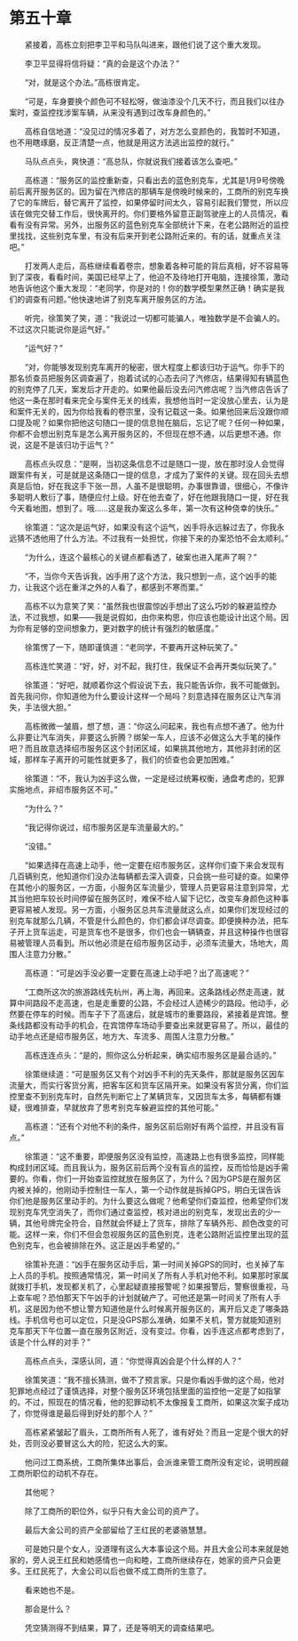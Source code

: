 #	第五十章

　　紧接着，高栋立刻把李卫平和马队叫进来，跟他们说了这个重大发现。

　　李卫平显得将信将疑：“真的会是这个办法？”

　　“对，就是这个办法。”高栋很肯定。

　　“可是，车身要换个颜色可不轻松呀，做油漆没个几天不行，而且我们以往办案时，查监控找涉案车辆，从来没有遇到过改车身颜色的。”

　　高栋自信地道：“没见过的情况多着了，对方怎么变颜色的，我暂时不知道，也不用瞎琢磨，反正清楚一点，他就是用这方法逃出监控的就行。”

　　马队点点头，爽快道：“高总队，你就说我们接着该怎么查吧。”

　　高栋道：“服务区的监控重新查，只看出去的蓝色别克车，尤其是1月9号傍晚前后离开服务区的。因为留在汽修店的那辆车是傍晚时候来的，工商所的别克车换了它的车牌后，替它离开了监控，如果停留时间太久，容易引起我们警觉，所以应该在做完交替工作后，很快离开的。你们要格外留意正副驾驶座上的人员情况，看看有没有异常。另外，出服务区的蓝色别克车全部统计下来，在老公路附近的监控里找找，这些别克车里，有没有后来开到老公路附近来的。有的话，就重点关注吧。”

　　打发两人走后，高栋继续看着卷宗，想象着各种可能的背后真相，好不容易等到了深夜，看看时间，美国已经早上了，他迫不及待地打开电脑，连接徐策，激动地告诉他这个重大发现：“老同学，你是对的！你的数学模型果然正确！确实是我们的调查有问题。”他快速地讲了别克车离开服务区的方法。

　　听完，徐策笑了笑，道：“我说过一切都可能骗人，唯独数学是不会骗人的。不过这次只能说你是运气好。”

　　“运气好？”

　　“对，你能够发现别克车离开的秘密，很大程度上都该归功于运气。你手下的那名侦查员把服务区调查遍了，抱着试试的心态去问了汽修店，结果得知有辆蓝色的别克停了几天，案发后才开走的。如果他最后没去问汽修店呢？当汽修店告诉了他这一条在那时看来完全与案件无关的线索，我想他当时一定没放心里去，认为是和案件无关的，因为你给我看的卷宗里，没有记载这一条。如果他回来后没跟你顺口提及呢？如果你把他这句随口一提的信息抛在脑后，忘记了呢？任何一种如果，你都不会想出别克车是怎么离开服务区的，不但现在想不通，以后更想不通。你说，这是不是该归功于运气？”

　　高栋点头叹息：“是啊，当初这条信息不过是随口一提，放在那时没人会觉得跟案件有关，可是就是这条随口一提的信息，才成为了案件的关键。现在回头去想真是后怕，好在我这手下张一昂，人虽不是很聪明，办事很靠谱，很细心，不像许多聪明人敷衍了事，随便应付上级。好在他去查了，好在他跟我随口一提，好在我今天看地图，想到了。哦……这是我办案这么多年，第一次有这种侥幸的快乐。”

　　徐策道：“这次是运气好，如果没有这个运气，凶手将永远躲过去了，你我永远猜不透他用了什么方法。不过我有一处担忧，你接下来的办案恐怕不会太顺利。”

　　“为什么，连这个最核心的关键点都看透了，破案也进入尾声了啊？”

　　“不，当你今天告诉我，凶手用了这个方法，我只想到一点，这个凶手的能力，让我这个远在重洋之外的人看了，都感到不寒而栗。”

　　高栋不以为意笑了笑：“虽然我也很震惊凶手想出了这么巧妙的躲避监控办法，不过我想，如果——我是说假如，由你来构思，你应该也能设计出这个局。因为你有足够的空间想象力，更对数字的统计有强烈的敏感度。”

　　徐策愣了一下，随即谨慎道：“老同学，不要再开这种玩笑了。”

　　高栋连忙笑道：“好，好，对不起，我打住，我保证不会再开类似玩笑了。”

　　徐策道：“好吧，就顺着你这个假设说下去，我只能告诉你，我不可能做到。首先我问你，你知道他为什么要设计这样一个局吗？刻意选择在服务区让汽车消失，手法很大胆。”

　　高栋微微一皱眉，想了想，道：“你这么问起来，我也有点想不通了。他为什么非要让汽车消失，非要这么折腾？绑架一车人，应该不必做这么大手笔的操作吧？而且故意选择绍市服务区这个封闭区域，如果挑其他地方，其他非封闭的区域，那样车子离开的可能性就更多了，我们的侦查也会更加困难。”

　　徐策道：“不，我认为凶手这么做，一定是经过统筹权衡，通盘考虑的，犯罪实施地点，非绍市服务区不可。”

　　“为什么？”

　　“我记得你说过，绍市服务区是车流量最大的。”

　　“没错。”

　　“如果选择在高速上动手，他一定要在绍市服务区，这样你们查下来会发现有几百辆别克，他知道你们没办法每辆都去深入调查，只会挑一些可疑的查。如果停在其他小的服务区，一方面，小服务区车流量少，管理人员更容易注意到异常，尤其当他把车较长时间停留在服务区时，难保不给人留下记忆，改变车身颜色这种事更容易被人发现。另一方面，小服务区总共车流量就这么点，如果你们发现经过的别克车就那么几辆，不管是什么颜色的，你们都会详尽调查。即便换种办法，把车子开上货车运走，可是货车也不是很多，你们也会一辆辆查，并且这种操作也很容易被管理人员看到。所以他必须是在绍市服务区动手，必须车流量大，场地大，周围人注意力分散。”

　　高栋道：“可是凶手没必要一定要在高速上动手吧？出了高速呢？”

　　“工商所这次的旅游路线先杭州，再上海，再回来。这条路线必然走高速，就算中间路段不走高速，也是走重要的公路，不会经过人迹稀少的路段。他动手，必然要在停车的时候。而车子下了高速后，就是城市的重要路段，紧接着是宾馆。整条线路都没有动手的机会，在宾馆停车场动手要查出来就更容易了。所以，最佳的动手地点还是绍市服务区，地方大、车流多、周围人注意力分散。”

　　高栋连连点头：“是的，照你这么分析起来，确实绍市服务区是最合适的。”

　　徐策继续道：“可是服务区又有个对凶手不利的先天条件，那就是服务区因车流量大，而实行客货分离，把客车区和货车区隔开来。如果没有客货分离，你们监控里查不到别克车时，自然先判断它上了某辆货车，又因货车太多，每辆都有嫌疑，很难排查，早就放弃了思考别克车躲避监控的其他可能。”

　　高栋道：“还有个对他不利的条件，服务区前后刚好有两个监控，并且没有盲点。”

　　徐策道：“这不重要，即便服务区没有监控，高速路上也有很多监控，同样能构成封闭区域。而且我认为，服务区前后两个没有盲点的监控，反而恰恰是凶手需要的。你看，你们一开始查监控就放在服务区了，为什么？因为GPS是在服务区内被关掉的，他刚动手控制住一车人，第一个动作就是拆掉GPS，明白无误告诉你们他是服务区里动手的。为什么要这么做呢？他希望你们查监控，他希望你们发现别克车凭空消失了，而你们通过查监控，核对进出的别克车，发现出去的少一辆，其他号牌完全符合，自然就会怀疑上了货车，排除了车辆外形、颜色改变的可能。这样一来，你们不但会忽视服务区的蓝色别克，连老公路附近监控里出现的蓝色别克车，也会被排除在外。这正是凶手希望的。”

　　徐策补充道：“凶手在服务区动手后，第一时间关掉GPS的同时，也关掉了车上人员的手机。按照通常情况，第一时间关了所有人手机对他不利。如果那时家属就拨打手机，发现都关机了，心里起疑直接报警呢？如果报警后，警察很重视，马上查车呢？恐怕那天下午凶手的计划就破产了。可他还是第一时间关了所有人手机，这是因为他不想让警方知道他是什么时候离开服务区的，离开后又走了哪条路线。手机信号也可以定位，只是没GPS那么准确，如果不关机，警方就能知道别克车那天下午位置一直在服务区附近，没有变过。你看，凶手连这点都考虑到了，该是个什么样的对手？”

　　高栋点点头，深感认同，道：“你觉得真凶会是个什么样的人？”

　　徐策笑道：“我不擅长猜测，做不了预言家。只是你看凶手做的这个局，他对犯罪地点经过了谨慎选择，对整个服务区环境包括里面的监控他一定是了如指掌的。不过，照现在的情况看，他的犯罪动机不太像报复工商所，如果这次案子成功了，你觉得谁是最后得到好处的那个人？”

　　高栋紧紧皱起了眉头，工商所所有人死了，谁有好处？而且一定是个很大的好处，否则没必要冒这么大的险，犯这么大的案。

　　他问过工商系统，工商所集体出事后，会派谁来管工商所没有定论，说明觊觎工商所职位的动机不存在。

　　其他呢？

　　除了工商所的职位外，似乎只有大金公司的资产了。

　　最后大金公司的资产全部留给了王红民的老婆骆慧慧。

　　可是她只是个女人，没道理有这么大本事设这个局。并且大金公司本来就是她家的，旁人说王红民和她感情也一向和睦，工商所继续存在，她家的资产只会更多。王红民死了，大金公司以后也做不成工商所的生意了。

　　看来她也不是。

　　那会是什么？

　　凭空猜测得不到结果，算了，还是等明天的调查结果吧。
